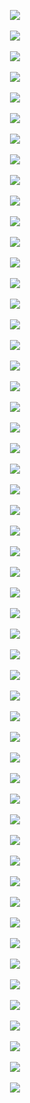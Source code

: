 
<p></p><div class="separator" style="clear: both; text-align: center;"><div class="separator" style="clear: both; text-align: center;"><a href="https://1.bp.blogspot.com/-6P2I9P8pBZE/YGwgC8pecYI/AAAAAAAABJ8/8kJBSBgY3hYJBeVgcSXRsKi5X7iGwIeyACLcBGAsYHQ/s2160/02_-9db21c58-d5fd-40d7-9612-7ddef42d0d87.jpg" imageanchor="1" style="margin-left: 1em; margin-right: 1em;"><img border="0" data-original-height="2160" data-original-width="1080" src="https://1.bp.blogspot.com/-6P2I9P8pBZE/YGwgC8pecYI/AAAAAAAABJ8/8kJBSBgY3hYJBeVgcSXRsKi5X7iGwIeyACLcBGAsYHQ/s16000/02_-9db21c58-d5fd-40d7-9612-7ddef42d0d87.jpg" /></a></div><br /><div class="separator" style="clear: both; text-align: center;"><a href="https://1.bp.blogspot.com/-1YBQw6qwAYo/YGwgC2CnfGI/AAAAAAAABJ0/2uXnVvonXv0Uieg-iqtcgGInATfkxapLACLcBGAsYHQ/s1704/Black_Goku_-_Zamasu-2004771d-5b79-45f4-bb52-597897421a98.jpg" imageanchor="1" style="margin-left: 1em; margin-right: 1em;"><img border="0" data-original-height="1704" data-original-width="852" src="https://1.bp.blogspot.com/-1YBQw6qwAYo/YGwgC2CnfGI/AAAAAAAABJ0/2uXnVvonXv0Uieg-iqtcgGInATfkxapLACLcBGAsYHQ/s16000/Black_Goku_-_Zamasu-2004771d-5b79-45f4-bb52-597897421a98.jpg" /></a></div><br /><div class="separator" style="clear: both; text-align: center;"><a href="https://1.bp.blogspot.com/-9KRXETamMpo/YGwgC_pO1YI/AAAAAAAABJ4/_h_gHySl1m8QsXwlGdz60i99Kaf5Y2M6ACLcBGAsYHQ/s1812/Dragon_maid-9dad9a59-085e-4c1f-8155-d837d4dfe82c.jpg" imageanchor="1" style="margin-left: 1em; margin-right: 1em;"><img border="0" data-original-height="1812" data-original-width="906" src="https://1.bp.blogspot.com/-9KRXETamMpo/YGwgC_pO1YI/AAAAAAAABJ4/_h_gHySl1m8QsXwlGdz60i99Kaf5Y2M6ACLcBGAsYHQ/s16000/Dragon_maid-9dad9a59-085e-4c1f-8155-d837d4dfe82c.jpg" /></a></div><br /><div class="separator" style="clear: both; text-align: center;"><a href="https://1.bp.blogspot.com/-EabLym6Bvc8/YGwgD7Y8oPI/AAAAAAAABKA/O7FJKoB6Boo1tS4mu1IpITW8xK4-45wTgCLcBGAsYHQ/s2160/Hunter_Neferpitou-27a232f2-0781-44cb-8e0e-7f4ec9f85c1c.jpg" imageanchor="1" style="margin-left: 1em; margin-right: 1em;"><img border="0" data-original-height="2160" data-original-width="1080" src="https://1.bp.blogspot.com/-EabLym6Bvc8/YGwgD7Y8oPI/AAAAAAAABKA/O7FJKoB6Boo1tS4mu1IpITW8xK4-45wTgCLcBGAsYHQ/s16000/Hunter_Neferpitou-27a232f2-0781-44cb-8e0e-7f4ec9f85c1c.jpg" /></a></div><br /><div class="separator" style="clear: both; text-align: center;"><a href="https://1.bp.blogspot.com/-yr8zyjvUiEs/YGwgEBHGWfI/AAAAAAAABKI/aWKFcAVk2TsTiBVOYNoW9ajXbm_n4uXHACLcBGAsYHQ/s1430/Hunter_X_Hunter-f67db6f3-fe7d-43e1-a8c7-91fdf30ce79f.jpg" imageanchor="1" style="margin-left: 1em; margin-right: 1em;"><img border="0" data-original-height="1430" data-original-width="715" src="https://1.bp.blogspot.com/-yr8zyjvUiEs/YGwgEBHGWfI/AAAAAAAABKI/aWKFcAVk2TsTiBVOYNoW9ajXbm_n4uXHACLcBGAsYHQ/s16000/Hunter_X_Hunter-f67db6f3-fe7d-43e1-a8c7-91fdf30ce79f.jpg" /></a></div><br /><div class="separator" style="clear: both; text-align: center;"><a href="https://1.bp.blogspot.com/-4BJsweIJ-IM/YGwgEBAymfI/AAAAAAAABKE/Nkih4DMZMAU4IyzVMR4wGW21z4i0aB9JQCLcBGAsYHQ/s1291/Hunter_x_Hunter_-1cc86497-95aa-4556-8c5f-92758fd0a6ca.jpg" imageanchor="1" style="margin-left: 1em; margin-right: 1em;"><img border="0" data-original-height="1291" data-original-width="646" src="https://1.bp.blogspot.com/-4BJsweIJ-IM/YGwgEBAymfI/AAAAAAAABKE/Nkih4DMZMAU4IyzVMR4wGW21z4i0aB9JQCLcBGAsYHQ/s16000/Hunter_x_Hunter_-1cc86497-95aa-4556-8c5f-92758fd0a6ca.jpg" /></a></div><br /><div class="separator" style="clear: both; text-align: center;"><a href="https://1.bp.blogspot.com/-xqFdSlKJQDw/YGwgEujSwXI/AAAAAAAABKM/MBcJ3cT6NWQwKzBwRrG5GrbqAnf_WdnJwCLcBGAsYHQ/s1802/Hunter_x_Hunter_-748a275d-404f-4f57-b983-d8b28e52cf1a.jpg" imageanchor="1" style="margin-left: 1em; margin-right: 1em;"><img border="0" data-original-height="1802" data-original-width="901" src="https://1.bp.blogspot.com/-xqFdSlKJQDw/YGwgEujSwXI/AAAAAAAABKM/MBcJ3cT6NWQwKzBwRrG5GrbqAnf_WdnJwCLcBGAsYHQ/s16000/Hunter_x_Hunter_-748a275d-404f-4f57-b983-d8b28e52cf1a.jpg" /></a></div><br /><div class="separator" style="clear: both; text-align: center;"><a href="https://1.bp.blogspot.com/-NvrYPul8720/YGwgE3mkC8I/AAAAAAAABKQ/lQ5kbmAimK4rbcLUhOA6oK0rh5FguH_awCLcBGAsYHQ/s1476/Hyouka-10b732b0-a55f-49e2-9680-d0ab2e6d5ffb.jpg" imageanchor="1" style="margin-left: 1em; margin-right: 1em;"><img border="0" data-original-height="1476" data-original-width="738" src="https://1.bp.blogspot.com/-NvrYPul8720/YGwgE3mkC8I/AAAAAAAABKQ/lQ5kbmAimK4rbcLUhOA6oK0rh5FguH_awCLcBGAsYHQ/s16000/Hyouka-10b732b0-a55f-49e2-9680-d0ab2e6d5ffb.jpg" /></a></div><br /><div class="separator" style="clear: both; text-align: center;"><a href="https://1.bp.blogspot.com/-CMlxRk0mtNc/YGwgE4fJ33I/AAAAAAAABKU/G_V1dn-rkhYF051sv7bIArUohv0GCaKQQCLcBGAsYHQ/s2160/Inosuke_-87633849-77ba-4505-88be-bf73e2317fe8.jpg" imageanchor="1" style="margin-left: 1em; margin-right: 1em;"><img border="0" data-original-height="2160" data-original-width="1080" src="https://1.bp.blogspot.com/-CMlxRk0mtNc/YGwgE4fJ33I/AAAAAAAABKU/G_V1dn-rkhYF051sv7bIArUohv0GCaKQQCLcBGAsYHQ/s16000/Inosuke_-87633849-77ba-4505-88be-bf73e2317fe8.jpg" /></a></div><br /><div class="separator" style="clear: both; text-align: center;"><a href="https://1.bp.blogspot.com/-CIGrFXoI7rU/YGwgFQiT4pI/AAAAAAAABKY/D1uCgcQvjV06w-ZKqRsEjd-dYjxF_x1zgCLcBGAsYHQ/s2160/Killua_Zoldyck-19a1032f-7eb5-4f5a-aaa0-e59f318e2eab.jpg" imageanchor="1" style="margin-left: 1em; margin-right: 1em;"><img border="0" data-original-height="2160" data-original-width="1080" src="https://1.bp.blogspot.com/-CIGrFXoI7rU/YGwgFQiT4pI/AAAAAAAABKY/D1uCgcQvjV06w-ZKqRsEjd-dYjxF_x1zgCLcBGAsYHQ/s16000/Killua_Zoldyck-19a1032f-7eb5-4f5a-aaa0-e59f318e2eab.jpg" /></a></div><br /><div class="separator" style="clear: both; text-align: center;"><a href="https://1.bp.blogspot.com/-IkADeH6D8X8/YGwgFh9nDkI/AAAAAAAABKg/LnZmOqScRssfyMB6F3VrA2v0J6aCuCKgACLcBGAsYHQ/s1280/One_piece-f5828855-7798-4c35-b8ee-417c0e3bbc13.jpg" imageanchor="1" style="margin-left: 1em; margin-right: 1em;"><img border="0" data-original-height="1280" data-original-width="640" src="https://1.bp.blogspot.com/-IkADeH6D8X8/YGwgFh9nDkI/AAAAAAAABKg/LnZmOqScRssfyMB6F3VrA2v0J6aCuCKgACLcBGAsYHQ/s16000/One_piece-f5828855-7798-4c35-b8ee-417c0e3bbc13.jpg" /></a></div><br /><div class="separator" style="clear: both; text-align: center;"><a href="https://1.bp.blogspot.com/-_sqUyQbrZfo/YGwgGcYwvbI/AAAAAAAABKk/m9vzQ9lWWKE2v9l3XvQxTu7cF0FDXfLqACLcBGAsYHQ/s1280/One_piece_-541f5a68-968a-4fb3-9241-841e1dd664d2.jpg" imageanchor="1" style="margin-left: 1em; margin-right: 1em;"><img border="0" data-original-height="1280" data-original-width="640" src="https://1.bp.blogspot.com/-_sqUyQbrZfo/YGwgGcYwvbI/AAAAAAAABKk/m9vzQ9lWWKE2v9l3XvQxTu7cF0FDXfLqACLcBGAsYHQ/s16000/One_piece_-541f5a68-968a-4fb3-9241-841e1dd664d2.jpg" /></a></div><br /><div class="separator" style="clear: both; text-align: center;"><a href="https://1.bp.blogspot.com/-KSUbn3f2qRg/YGwgFg3ObHI/AAAAAAAABKc/HG0Gtt46Q9ofCuVMcZXlXjSUyqpyHKKigCLcBGAsYHQ/s1920/One_Piece_Ace-3b8eab58-40fd-4aa7-873e-19b0e727fec1.jpg" imageanchor="1" style="margin-left: 1em; margin-right: 1em;"><img border="0" data-original-height="1920" data-original-width="960" src="https://1.bp.blogspot.com/-KSUbn3f2qRg/YGwgFg3ObHI/AAAAAAAABKc/HG0Gtt46Q9ofCuVMcZXlXjSUyqpyHKKigCLcBGAsYHQ/s16000/One_Piece_Ace-3b8eab58-40fd-4aa7-873e-19b0e727fec1.jpg" /></a></div><br /><div class="separator" style="clear: both; text-align: center;"><a href="https://1.bp.blogspot.com/-odPQt4Y7Jiw/YGwgGsUVyjI/AAAAAAAABKo/mcfzKO-PS98V9jLCdjWhI_sH0DdkH2PZQCLcBGAsYHQ/s1875/Oreki_x_Chitanda-703adfd5-044d-478d-bf99-98b94ffd2a53.jpg" imageanchor="1" style="margin-left: 1em; margin-right: 1em;"><img border="0" data-original-height="1875" data-original-width="938" src="https://1.bp.blogspot.com/-odPQt4Y7Jiw/YGwgGsUVyjI/AAAAAAAABKo/mcfzKO-PS98V9jLCdjWhI_sH0DdkH2PZQCLcBGAsYHQ/s16000/Oreki_x_Chitanda-703adfd5-044d-478d-bf99-98b94ffd2a53.jpg" /></a></div><br /><div class="separator" style="clear: both; text-align: center;"><a href="https://1.bp.blogspot.com/-IIhiSQKDuDg/YGwgGoRiLwI/AAAAAAAABKs/I3b79EGaxBwGox72GsmW_HtDY_lcy4xzQCLcBGAsYHQ/s2160/Samurai-7424b81f-a706-4abd-815b-1651d547e2e8.jpg" imageanchor="1" style="margin-left: 1em; margin-right: 1em;"><img border="0" data-original-height="2160" data-original-width="1080" src="https://1.bp.blogspot.com/-IIhiSQKDuDg/YGwgGoRiLwI/AAAAAAAABKs/I3b79EGaxBwGox72GsmW_HtDY_lcy4xzQCLcBGAsYHQ/s16000/Samurai-7424b81f-a706-4abd-815b-1651d547e2e8.jpg" /></a></div><br /><div class="separator" style="clear: both; text-align: center;"><a href="https://1.bp.blogspot.com/-HfeFzJk0xqg/YGwgHEe4AmI/AAAAAAAABKw/EFkpLbNsgXoYr7NGQLkTq2TXg981QpLLQCLcBGAsYHQ/s2160/Samurai-a4808466-7d05-4de4-a52e-67e3c284cd72.jpg" imageanchor="1" style="margin-left: 1em; margin-right: 1em;"><img border="0" data-original-height="2160" data-original-width="1080" src="https://1.bp.blogspot.com/-HfeFzJk0xqg/YGwgHEe4AmI/AAAAAAAABKw/EFkpLbNsgXoYr7NGQLkTq2TXg981QpLLQCLcBGAsYHQ/s16000/Samurai-a4808466-7d05-4de4-a52e-67e3c284cd72.jpg" /></a></div><br /><div class="separator" style="clear: both; text-align: center;"><a href="https://1.bp.blogspot.com/-tgQSYYtEe6Y/YGwgHQ1jVJI/AAAAAAAABK4/eyLDuZnJCpMSH4hAJmzMKsdulqG5-AR2QCLcBGAsYHQ/s1988/Shenron_Wallpaper-a215b36a-1b4f-409f-a4b1-6bfeaa67cc11.jpg" imageanchor="1" style="margin-left: 1em; margin-right: 1em;"><img border="0" data-original-height="1988" data-original-width="994" src="https://1.bp.blogspot.com/-tgQSYYtEe6Y/YGwgHQ1jVJI/AAAAAAAABK4/eyLDuZnJCpMSH4hAJmzMKsdulqG5-AR2QCLcBGAsYHQ/s16000/Shenron_Wallpaper-a215b36a-1b4f-409f-a4b1-6bfeaa67cc11.jpg" /></a></div><br /><div class="separator" style="clear: both; text-align: center;"><a href="https://1.bp.blogspot.com/-hDG1YqmHSjM/YGwgHRNW0II/AAAAAAAABK0/frE_TIf_H08IJmNLl2aAddnl-Okviqf5QCLcBGAsYHQ/s1280/Tohru-0178a29f-1fe2-4638-9ba6-47fcd47e1ea0.jpg" imageanchor="1" style="margin-left: 1em; margin-right: 1em;"><img border="0" data-original-height="1280" data-original-width="640" src="https://1.bp.blogspot.com/-hDG1YqmHSjM/YGwgHRNW0II/AAAAAAAABK0/frE_TIf_H08IJmNLl2aAddnl-Okviqf5QCLcBGAsYHQ/s16000/Tohru-0178a29f-1fe2-4638-9ba6-47fcd47e1ea0.jpg" /></a></div><br /><div class="separator" style="clear: both; text-align: center;"><a href="https://1.bp.blogspot.com/-LlU7UMONOhU/YGwgH00PdwI/AAAAAAAABK8/aIIuNaX9WGgjN2lHGlDhJepN4xKQBBLdwCLcBGAsYHQ/s2160/Your_name-bf0ad9ae-aba4-4926-9bbd-5f6b86bedfe5.jpg" imageanchor="1" style="margin-left: 1em; margin-right: 1em;"><img border="0" data-original-height="2160" data-original-width="1080" src="https://1.bp.blogspot.com/-LlU7UMONOhU/YGwgH00PdwI/AAAAAAAABK8/aIIuNaX9WGgjN2lHGlDhJepN4xKQBBLdwCLcBGAsYHQ/s16000/Your_name-bf0ad9ae-aba4-4926-9bbd-5f6b86bedfe5.jpg" /></a></div><br /><div class="separator" style="clear: both; text-align: center;"><a href="https://1.bp.blogspot.com/-1rRF6X9Y0qg/YGwgIXsZVbI/AAAAAAAABLA/hLAPFso4GJIx9nnBQ9fRc7ZLzOpoFuXbwCLcBGAsYHQ/s1853/Zero_Two-1902c546-801d-40b4-9835-ec4edfd3bfaf.jpg" imageanchor="1" style="margin-left: 1em; margin-right: 1em;"><img border="0" data-original-height="1853" data-original-width="927" src="https://1.bp.blogspot.com/-1rRF6X9Y0qg/YGwgIXsZVbI/AAAAAAAABLA/hLAPFso4GJIx9nnBQ9fRc7ZLzOpoFuXbwCLcBGAsYHQ/s16000/Zero_Two-1902c546-801d-40b4-9835-ec4edfd3bfaf.jpg" /></a></div><br /><a href="https://1.bp.blogspot.com/-kS93_DD_OzU/YGwcWDTce6I/AAAAAAAABH0/zmCvQcBGqmoUcc4iCNthLJqQSXiFVUkaQCLcBGAsYHQ/s1617/One_Punch_Man-641847f2-ceb9-4a2b-b0ff-1594ad18f4dd.jpg" style="margin-left: 1em; margin-right: 1em;"><img border="0" data-original-height="1617" data-original-width="809" src="https://1.bp.blogspot.com/-kS93_DD_OzU/YGwcWDTce6I/AAAAAAAABH0/zmCvQcBGqmoUcc4iCNthLJqQSXiFVUkaQCLcBGAsYHQ/s16000/One_Punch_Man-641847f2-ceb9-4a2b-b0ff-1594ad18f4dd.jpg" /></a></div><br /><div class="separator" style="clear: both; text-align: center;"><a href="https://1.bp.blogspot.com/-Xg5MqTMzPDE/YGwcj0P2QKI/AAAAAAAABH4/jpYnHanKrJ87ZOORwAFvsVRLxcuLn7gGgCLcBGAsYHQ/s1280/Anime-3e778950-6937-4687-a58e-1143c6f12ff4.jpg" style="margin-left: 1em; margin-right: 1em;"><img border="0" data-original-height="1280" data-original-width="640" src="https://1.bp.blogspot.com/-Xg5MqTMzPDE/YGwcj0P2QKI/AAAAAAAABH4/jpYnHanKrJ87ZOORwAFvsVRLxcuLn7gGgCLcBGAsYHQ/s16000/Anime-3e778950-6937-4687-a58e-1143c6f12ff4.jpg" /></a></div><br /><div class="separator" style="clear: both; text-align: center;"><a href="https://1.bp.blogspot.com/-6xdan2xggCA/YGwckKiaSDI/AAAAAAAABIA/MTFZvraRZC0dnYaPlkSmx01RbiwVWeRAACLcBGAsYHQ/s2048/Anime-714dfe5b-5179-4f61-acb0-58b1acabe535.jpg" style="margin-left: 1em; margin-right: 1em;"><img border="0" data-original-height="2048" data-original-width="1024" src="https://1.bp.blogspot.com/-6xdan2xggCA/YGwckKiaSDI/AAAAAAAABIA/MTFZvraRZC0dnYaPlkSmx01RbiwVWeRAACLcBGAsYHQ/s16000/Anime-714dfe5b-5179-4f61-acb0-58b1acabe535.jpg" /></a></div><br /><div class="separator" style="clear: both; text-align: center;"><a href="https://1.bp.blogspot.com/-Gzzl7bNNjks/YGwckHtkZPI/AAAAAAAABH8/X0AH9vBv2HMwZmOpznU0jSOzORXyNZG6QCLcBGAsYHQ/s1956/Anime_-bef65f2d-ea98-41b2-8605-b067d6568c9c.jpg" style="margin-left: 1em; margin-right: 1em;"><img border="0" data-original-height="1956" data-original-width="978" src="https://1.bp.blogspot.com/-Gzzl7bNNjks/YGwckHtkZPI/AAAAAAAABH8/X0AH9vBv2HMwZmOpznU0jSOzORXyNZG6QCLcBGAsYHQ/s16000/Anime_-bef65f2d-ea98-41b2-8605-b067d6568c9c.jpg" /></a></div><br /><div class="separator" style="clear: both; text-align: center;"><a href="https://1.bp.blogspot.com/-e9kLZMr3s4c/YGwcl8p5hwI/AAAAAAAABIM/-CgRZev9mpsONFY8vCZS12-YXukX3VgQACLcBGAsYHQ/s2160/Anime_boy-4bee930f-96af-4563-ac7f-7365eba7b855.jpg" style="margin-left: 1em; margin-right: 1em;"><img border="0" data-original-height="2160" data-original-width="1080" src="https://1.bp.blogspot.com/-e9kLZMr3s4c/YGwcl8p5hwI/AAAAAAAABIM/-CgRZev9mpsONFY8vCZS12-YXukX3VgQACLcBGAsYHQ/s16000/Anime_boy-4bee930f-96af-4563-ac7f-7365eba7b855.jpg" /></a></div><br /><div class="separator" style="clear: both; text-align: center;"><a href="https://1.bp.blogspot.com/-ven-1pxtLWI/YGwclNaHu6I/AAAAAAAABIE/2xmdYKjuQjoQQRyvBa5eKf1UtDI49p8YgCLcBGAsYHQ/s1846/Anime_Boy_Supreme-1de9dc11-8753-46c4-be86-5041b8fcf936.jpg" style="margin-left: 1em; margin-right: 1em;"><img border="0" data-original-height="1846" data-original-width="923" src="https://1.bp.blogspot.com/-ven-1pxtLWI/YGwclNaHu6I/AAAAAAAABIE/2xmdYKjuQjoQQRyvBa5eKf1UtDI49p8YgCLcBGAsYHQ/s16000/Anime_Boy_Supreme-1de9dc11-8753-46c4-be86-5041b8fcf936.jpg" /></a></div><br /><div class="separator" style="clear: both; text-align: center;"><a href="https://1.bp.blogspot.com/-hJQeXUWfxGc/YGwcmAPdguI/AAAAAAAABIQ/fZSa4k7dT6MIG2dSr4LgPY0p5VPZLKzHwCLcBGAsYHQ/s1457/Anime_girl-247b5fda-c5f6-450d-9b3b-ff57491713d0.jpg" style="margin-left: 1em; margin-right: 1em;"><img border="0" data-original-height="1457" data-original-width="729" src="https://1.bp.blogspot.com/-hJQeXUWfxGc/YGwcmAPdguI/AAAAAAAABIQ/fZSa4k7dT6MIG2dSr4LgPY0p5VPZLKzHwCLcBGAsYHQ/s16000/Anime_girl-247b5fda-c5f6-450d-9b3b-ff57491713d0.jpg" /></a></div><br /><div class="separator" style="clear: both; text-align: center;"><a href="https://1.bp.blogspot.com/-VYasJADQdZE/YGwcmHEGbmI/AAAAAAAABIU/71lWaw9ZSyU24QcA8YGsh8_RffEjYFetgCLcBGAsYHQ/s1294/Anime_quote-60125d1a-dee6-43c0-a3e9-81009d6a872b.jpg" style="margin-left: 1em; margin-right: 1em;"><img border="0" data-original-height="1294" data-original-width="647" src="https://1.bp.blogspot.com/-VYasJADQdZE/YGwcmHEGbmI/AAAAAAAABIU/71lWaw9ZSyU24QcA8YGsh8_RffEjYFetgCLcBGAsYHQ/s16000/Anime_quote-60125d1a-dee6-43c0-a3e9-81009d6a872b.jpg" /></a></div><br /><div class="separator" style="clear: both; text-align: center;"><a href="https://1.bp.blogspot.com/-uinH3yaUbK4/YGwcm0FR9GI/AAAAAAAABIY/b5gEy3tepfkigN_Xvr4U5r4taW66xkSHACLcBGAsYHQ/s2048/Anime_wallpaper-1e5529f2-5b9d-41ac-8df9-40dc8aad7e0f.jpg" style="margin-left: 1em; margin-right: 1em;"><img border="0" data-original-height="2048" data-original-width="1024" src="https://1.bp.blogspot.com/-uinH3yaUbK4/YGwcm0FR9GI/AAAAAAAABIY/b5gEy3tepfkigN_Xvr4U5r4taW66xkSHACLcBGAsYHQ/s16000/Anime_wallpaper-1e5529f2-5b9d-41ac-8df9-40dc8aad7e0f.jpg" /></a></div><br /><div class="separator" style="clear: both; text-align: center;"><a href="https://1.bp.blogspot.com/-WugqeTkZiz8/YGwclpO3TyI/AAAAAAAABII/g95lAnVEchgESxsuFDmlu8hqw2KYz9xZQCLcBGAsYHQ/s1920/Anime_Wallpaper-7bc9460d-be80-4684-89b4-e0e3bb6cbb4a.jpg" style="margin-left: 1em; margin-right: 1em;"><img border="0" data-original-height="1920" data-original-width="960" src="https://1.bp.blogspot.com/-WugqeTkZiz8/YGwclpO3TyI/AAAAAAAABII/g95lAnVEchgESxsuFDmlu8hqw2KYz9xZQCLcBGAsYHQ/s16000/Anime_Wallpaper-7bc9460d-be80-4684-89b4-e0e3bb6cbb4a.jpg" /></a></div><br /><div class="separator" style="clear: both; text-align: center;"><a href="https://1.bp.blogspot.com/-vM2TZrviKZg/YGwcnbeT5jI/AAAAAAAABIc/I1ZkckYe_2EKFaJngBdjmDJrjgqO9wUXQCLcBGAsYHQ/s2048/Anime_wallpaper-ff0fbb72-0392-40be-8121-94c75596a0af.jpg" style="margin-left: 1em; margin-right: 1em;"><img border="0" data-original-height="2048" data-original-width="1024" src="https://1.bp.blogspot.com/-vM2TZrviKZg/YGwcnbeT5jI/AAAAAAAABIc/I1ZkckYe_2EKFaJngBdjmDJrjgqO9wUXQCLcBGAsYHQ/s16000/Anime_wallpaper-ff0fbb72-0392-40be-8121-94c75596a0af.jpg" /></a></div><br /><div class="separator" style="clear: both; text-align: center;"><a href="https://1.bp.blogspot.com/-DiOFaIBHeZo/YGwcn6so-TI/AAAAAAAABIg/K-acN9arNqo3n1DQSoJVsGTmn8RVcvCNQCLcBGAsYHQ/s2156/Dabi-b38e2ec8-dbef-442f-ae47-a49153ca8f5a.jpg" style="margin-left: 1em; margin-right: 1em;"><img border="0" data-original-height="2156" data-original-width="1078" src="https://1.bp.blogspot.com/-DiOFaIBHeZo/YGwcn6so-TI/AAAAAAAABIg/K-acN9arNqo3n1DQSoJVsGTmn8RVcvCNQCLcBGAsYHQ/s16000/Dabi-b38e2ec8-dbef-442f-ae47-a49153ca8f5a.jpg" /></a></div><br /><div class="separator" style="clear: both; text-align: center;"><a href="https://1.bp.blogspot.com/-O_qJASzXK2Q/YGwcoHRrVKI/AAAAAAAABIk/Fr9mow1VAcAmvkVzmBDMK7AL30wkfS8IgCLcBGAsYHQ/s1308/Death_note-070d069f-7352-41e7-a91d-a956f2aaa306.jpg" style="margin-left: 1em; margin-right: 1em;"><img border="0" data-original-height="1308" data-original-width="654" src="https://1.bp.blogspot.com/-O_qJASzXK2Q/YGwcoHRrVKI/AAAAAAAABIk/Fr9mow1VAcAmvkVzmBDMK7AL30wkfS8IgCLcBGAsYHQ/s16000/Death_note-070d069f-7352-41e7-a91d-a956f2aaa306.jpg" /></a></div><br /><div class="separator" style="clear: both; text-align: center;"><a href="https://1.bp.blogspot.com/-qKYdm458204/YGwcoM1tfTI/AAAAAAAABIo/3N1o4ziGQG0_WAMdgoaB9Dp8ApamNnI6wCLcBGAsYHQ/s1280/Haikyuu-c0d60f3d-53c7-4b8f-9042-644cf1968722.jpg" style="margin-left: 1em; margin-right: 1em;"><img border="0" data-original-height="1280" data-original-width="640" src="https://1.bp.blogspot.com/-qKYdm458204/YGwcoM1tfTI/AAAAAAAABIo/3N1o4ziGQG0_WAMdgoaB9Dp8ApamNnI6wCLcBGAsYHQ/s16000/Haikyuu-c0d60f3d-53c7-4b8f-9042-644cf1968722.jpg" /></a></div><br /><div class="separator" style="clear: both; text-align: center;"><a href="https://1.bp.blogspot.com/-rdwMdiulJz0/YGwcorx7erI/AAAAAAAABIs/L5tVq99OAkoPXm49aOiTVbuQLC6Stls8wCLcBGAsYHQ/s1837/Hunter_x_Hunter_-00189215-38f7-4e80-84ab-304bdc7149e0.jpg" style="margin-left: 1em; margin-right: 1em;"><img border="0" data-original-height="1837" data-original-width="919" src="https://1.bp.blogspot.com/-rdwMdiulJz0/YGwcorx7erI/AAAAAAAABIs/L5tVq99OAkoPXm49aOiTVbuQLC6Stls8wCLcBGAsYHQ/s16000/Hunter_x_Hunter_-00189215-38f7-4e80-84ab-304bdc7149e0.jpg" /></a></div><br /><div class="separator" style="clear: both; text-align: center;"><a href="https://1.bp.blogspot.com/-ZEyUyLjmUjc/YGwcoxWKznI/AAAAAAAABIw/GPmAb90sMk0vejoREvtTWUyiG2TzYFQBQCLcBGAsYHQ/s1308/Itachi_Wallpaper_1-88e00f31-5835-45ab-8284-122d616c5807.jpg" style="margin-left: 1em; margin-right: 1em;"><img border="0" data-original-height="1308" data-original-width="654" src="https://1.bp.blogspot.com/-ZEyUyLjmUjc/YGwcoxWKznI/AAAAAAAABIw/GPmAb90sMk0vejoREvtTWUyiG2TzYFQBQCLcBGAsYHQ/s16000/Itachi_Wallpaper_1-88e00f31-5835-45ab-8284-122d616c5807.jpg" /></a></div><br /><div class="separator" style="clear: both; text-align: center;"><a href="https://1.bp.blogspot.com/-5T2u3FiOcSU/YGwcpilzXtI/AAAAAAAABI4/DU3C1lhIxlExyj1XopXnBUbzGoyFemm7ACLcBGAsYHQ/s2160/Jujutsu_kaisen-3e842b7f-4d83-443b-8c31-7c382a34efae.jpg" style="margin-left: 1em; margin-right: 1em;"><img border="0" data-original-height="2160" data-original-width="1080" src="https://1.bp.blogspot.com/-5T2u3FiOcSU/YGwcpilzXtI/AAAAAAAABI4/DU3C1lhIxlExyj1XopXnBUbzGoyFemm7ACLcBGAsYHQ/s16000/Jujutsu_kaisen-3e842b7f-4d83-443b-8c31-7c382a34efae.jpg" /></a></div><br /><div class="separator" style="clear: both; text-align: center;"><a href="https://1.bp.blogspot.com/-A9WOoBB2v9s/YGwcpDF17nI/AAAAAAAABI0/gHHPE_vR9OA7OklqK3enzN9h-bR-HcrXQCLcBGAsYHQ/s1600/Jujutsu_Kaisen-51765c4e-2b80-450e-9cfb-c4e376d73ff2.jpg" style="margin-left: 1em; margin-right: 1em;"><img border="0" data-original-height="1600" data-original-width="800" src="https://1.bp.blogspot.com/-A9WOoBB2v9s/YGwcpDF17nI/AAAAAAAABI0/gHHPE_vR9OA7OklqK3enzN9h-bR-HcrXQCLcBGAsYHQ/s16000/Jujutsu_Kaisen-51765c4e-2b80-450e-9cfb-c4e376d73ff2.jpg" /></a></div><br /><div class="separator" style="clear: both; text-align: center;"><a href="https://1.bp.blogspot.com/-ofxRHRjkJbQ/YGwcprypYKI/AAAAAAAABI8/k7rXvT7Z5Ogpk6nIlZgj2pY02JjMz0-JACLcBGAsYHQ/s1920/Jujutsu_kaisen-c227b7f5-3b21-4027-9b18-d17615399459.jpg" style="margin-left: 1em; margin-right: 1em;"><img border="0" data-original-height="1920" data-original-width="960" src="https://1.bp.blogspot.com/-ofxRHRjkJbQ/YGwcprypYKI/AAAAAAAABI8/k7rXvT7Z5Ogpk6nIlZgj2pY02JjMz0-JACLcBGAsYHQ/s16000/Jujutsu_kaisen-c227b7f5-3b21-4027-9b18-d17615399459.jpg" /></a></div><br /><div class="separator" style="clear: both; text-align: center;"><a href="https://1.bp.blogspot.com/-0m_GwRg0RuQ/YGwcp72h8_I/AAAAAAAABJA/jnv__JTAZsImzJPYdqdZZGY2BoAFyzmagCLcBGAsYHQ/s1920/Kanna-c0d26736-a68b-4879-9555-770d3478d53b.jpg" style="margin-left: 1em; margin-right: 1em;"><img border="0" data-original-height="1920" data-original-width="960" src="https://1.bp.blogspot.com/-0m_GwRg0RuQ/YGwcp72h8_I/AAAAAAAABJA/jnv__JTAZsImzJPYdqdZZGY2BoAFyzmagCLcBGAsYHQ/s16000/Kanna-c0d26736-a68b-4879-9555-770d3478d53b.jpg" /></a></div><br /><div class="separator" style="clear: both; text-align: center;"><a href="https://1.bp.blogspot.com/-SuWSpm4F5h0/YGwcq_hwCxI/AAAAAAAABJE/XiBQ_t16x8EyU0bVhCx90QmaBIADtb6VQCLcBGAsYHQ/s2160/My_Hero_Academia-fb0378c7-4db8-40ca-9e1a-67060ae8441f.jpg" style="margin-left: 1em; margin-right: 1em;"><img border="0" data-original-height="2160" data-original-width="1080" src="https://1.bp.blogspot.com/-SuWSpm4F5h0/YGwcq_hwCxI/AAAAAAAABJE/XiBQ_t16x8EyU0bVhCx90QmaBIADtb6VQCLcBGAsYHQ/s16000/My_Hero_Academia-fb0378c7-4db8-40ca-9e1a-67060ae8441f.jpg" /></a></div><br /><div class="separator" style="clear: both; text-align: center;"><div class="separator" style="clear: both; text-align: center;"><a href="https://1.bp.blogspot.com/-vlJJfmFnsl8/YGwiFtYdMJI/AAAAAAAABLk/hWI3BdJsJg8C4jNOrURtmnflC9ugZJ5_wCLcBGAsYHQ/s1750/Anime_girls-50c4489f-baa7-4178-a907-e609dff130fd.jpg" imageanchor="1" style="margin-left: 1em; margin-right: 1em;"><img border="0" data-original-height="1750" data-original-width="875" src="https://1.bp.blogspot.com/-vlJJfmFnsl8/YGwiFtYdMJI/AAAAAAAABLk/hWI3BdJsJg8C4jNOrURtmnflC9ugZJ5_wCLcBGAsYHQ/s16000/Anime_girls-50c4489f-baa7-4178-a907-e609dff130fd.jpg" /></a></div><br /><div class="separator" style="clear: both; text-align: center;"><a href="https://1.bp.blogspot.com/-0Cxn0KTS-18/YGwiFowneKI/AAAAAAAABLg/5liqQiAkrq8XVFCMYzr5u8Ns71JSOUuwACLcBGAsYHQ/s1280/Anime_Sad-7272833e-0cd7-43ed-bee7-7769c721ebbf.jpg" imageanchor="1" style="margin-left: 1em; margin-right: 1em;"><img border="0" data-original-height="1280" data-original-width="640" src="https://1.bp.blogspot.com/-0Cxn0KTS-18/YGwiFowneKI/AAAAAAAABLg/5liqQiAkrq8XVFCMYzr5u8Ns71JSOUuwACLcBGAsYHQ/s16000/Anime_Sad-7272833e-0cd7-43ed-bee7-7769c721ebbf.jpg" /></a></div><br /><div class="separator" style="clear: both; text-align: center;"><a href="https://1.bp.blogspot.com/-MERaFRaoX7w/YGwiGiEYICI/AAAAAAAABLs/XnspAmMGp4w27McQFpozZk7yn3JhrjyLACLcBGAsYHQ/s1920/Cowboy_bebop_2-d803c071-acbc-40dd-bbc2-e2b9483491bd.jpg" imageanchor="1" style="margin-left: 1em; margin-right: 1em;"><img border="0" data-original-height="1920" data-original-width="960" src="https://1.bp.blogspot.com/-MERaFRaoX7w/YGwiGiEYICI/AAAAAAAABLs/XnspAmMGp4w27McQFpozZk7yn3JhrjyLACLcBGAsYHQ/s16000/Cowboy_bebop_2-d803c071-acbc-40dd-bbc2-e2b9483491bd.jpg" /></a></div><br /><div class="separator" style="clear: both; text-align: center;"><a href="https://1.bp.blogspot.com/-dAVzfsRqJSQ/YGwiFitPvQI/AAAAAAAABLo/waMZXRlq0mINwKCXOS7RTiZSfW05tFDcACLcBGAsYHQ/s2160/Cowboy_bebop_-bbcfe180-dc5c-47e9-9e24-3c01380fb3f7.jpg" imageanchor="1" style="margin-left: 1em; margin-right: 1em;"><img border="0" data-original-height="2160" data-original-width="1080" src="https://1.bp.blogspot.com/-dAVzfsRqJSQ/YGwiFitPvQI/AAAAAAAABLo/waMZXRlq0mINwKCXOS7RTiZSfW05tFDcACLcBGAsYHQ/s16000/Cowboy_bebop_-bbcfe180-dc5c-47e9-9e24-3c01380fb3f7.jpg" /></a></div><br /><div class="separator" style="clear: both; text-align: center;"><a href="https://1.bp.blogspot.com/-Gj4MsIbiSAc/YGwiHNh7xFI/AAAAAAAABLw/bzuiFoK_2ss60L9ESfhlGXnWRYCMr-slQCLcBGAsYHQ/s1476/Hyouka-10b732b0-a55f-49e2-9680-d0ab2e6d5ffb.jpg" imageanchor="1" style="margin-left: 1em; margin-right: 1em;"><img border="0" data-original-height="1476" data-original-width="738" src="https://1.bp.blogspot.com/-Gj4MsIbiSAc/YGwiHNh7xFI/AAAAAAAABLw/bzuiFoK_2ss60L9ESfhlGXnWRYCMr-slQCLcBGAsYHQ/s16000/Hyouka-10b732b0-a55f-49e2-9680-d0ab2e6d5ffb.jpg" /></a></div><br /><div class="separator" style="clear: both; text-align: center;"><a href="https://1.bp.blogspot.com/-NmHbiu76xpE/YGwiHcAepbI/AAAAAAAABL0/r9Whi2Gulh48MEKQu5buN-3ZYT4aYO5QwCLcBGAsYHQ/s1875/Oreki_x_Chitanda-703adfd5-044d-478d-bf99-98b94ffd2a53.jpg" imageanchor="1" style="margin-left: 1em; margin-right: 1em;"><img border="0" data-original-height="1875" data-original-width="938" src="https://1.bp.blogspot.com/-NmHbiu76xpE/YGwiHcAepbI/AAAAAAAABL0/r9Whi2Gulh48MEKQu5buN-3ZYT4aYO5QwCLcBGAsYHQ/s16000/Oreki_x_Chitanda-703adfd5-044d-478d-bf99-98b94ffd2a53.jpg" /></a></div><br /><div class="separator" style="clear: both; text-align: center;"><a href="https://1.bp.blogspot.com/-5P2CHARlBWk/YGwiHYyB6LI/AAAAAAAABL4/ExrK1yy9YNEpU_An9IuLch6qpQUx8OxZgCLcBGAsYHQ/s1440/Rem_ReZero-1a3f7554-43a6-4723-aff7-6c7662f5e2fb.jpg" imageanchor="1" style="margin-left: 1em; margin-right: 1em;"><img border="0" data-original-height="1440" data-original-width="720" src="https://1.bp.blogspot.com/-5P2CHARlBWk/YGwiHYyB6LI/AAAAAAAABL4/ExrK1yy9YNEpU_An9IuLch6qpQUx8OxZgCLcBGAsYHQ/s16000/Rem_ReZero-1a3f7554-43a6-4723-aff7-6c7662f5e2fb.jpg" /></a></div><br /><div class="separator" style="clear: both; text-align: center;"><a href="https://1.bp.blogspot.com/-31IinULlqY8/YGwiHszVRaI/AAAAAAAABL8/E0_iWyW8zZYr48ybGSVXozmUzVTBTKmUgCLcBGAsYHQ/s1920/Rem_ReZero_Moon-e224f09e-8619-4df5-b691-02290b63e786.jpg" imageanchor="1" style="margin-left: 1em; margin-right: 1em;"><img border="0" data-original-height="1920" data-original-width="960" src="https://1.bp.blogspot.com/-31IinULlqY8/YGwiHszVRaI/AAAAAAAABL8/E0_iWyW8zZYr48ybGSVXozmUzVTBTKmUgCLcBGAsYHQ/s16000/Rem_ReZero_Moon-e224f09e-8619-4df5-b691-02290b63e786.jpg" /></a></div><br /><a href="https://1.bp.blogspot.com/-D3666BDwFCA/YGwcq9n_I_I/AAAAAAAABJI/WmCcKrJrYQUjt48JhVswAUe0jQiUYcfrwCLcBGAsYHQ/s1920/Night_Silence-3ffdf5a4-2b9f-4789-a76b-1c36ed71f78b.jpg" style="margin-left: 1em; margin-right: 1em;"><img border="0" data-original-height="1920" data-original-width="960" src="https://1.bp.blogspot.com/-D3666BDwFCA/YGwcq9n_I_I/AAAAAAAABJI/WmCcKrJrYQUjt48JhVswAUe0jQiUYcfrwCLcBGAsYHQ/s16000/Night_Silence-3ffdf5a4-2b9f-4789-a76b-1c36ed71f78b.jpg" /></a></div><br /><div class="separator" style="clear: both; text-align: center;"><a href="https://1.bp.blogspot.com/-1bGr3bv9mGg/YGwcrrBAcEI/AAAAAAAABJM/7z9FpQMFQ2YJHu_eDEnBowSJyCWFHfF7ACLcBGAsYHQ/s2160/Shoto_Todoroki-e00cabe8-4c6e-40de-947f-9f2a62851fe0.jpg" style="margin-left: 1em; margin-right: 1em;"><img border="0" data-original-height="2160" data-original-width="1080" src="https://1.bp.blogspot.com/-1bGr3bv9mGg/YGwcrrBAcEI/AAAAAAAABJM/7z9FpQMFQ2YJHu_eDEnBowSJyCWFHfF7ACLcBGAsYHQ/s16000/Shoto_Todoroki-e00cabe8-4c6e-40de-947f-9f2a62851fe0.jpg" /></a></div><br /><div class="separator" style="clear: both; text-align: center;"><a href="https://1.bp.blogspot.com/-AjjazFRjhcs/YGwcsR24crI/AAAAAAAABJQ/QJkf_nkHvLcQ2bN1AC3X9wIUHUD-qrLXQCLcBGAsYHQ/s2160/Toga_-14b5431c-f62b-4b88-825a-f5f1167d9e5c.jpg" style="margin-left: 1em; margin-right: 1em;"><img border="0" data-original-height="2160" data-original-width="1080" src="https://1.bp.blogspot.com/-AjjazFRjhcs/YGwcsR24crI/AAAAAAAABJQ/QJkf_nkHvLcQ2bN1AC3X9wIUHUD-qrLXQCLcBGAsYHQ/s16000/Toga_-14b5431c-f62b-4b88-825a-f5f1167d9e5c.jpg" /></a></div><br /><div class="separator" style="clear: both; text-align: center;"><a href="https://1.bp.blogspot.com/-d99vxv6NUCY/YGwcsSLaPhI/AAAAAAAABJU/nuhGryXFVxwPvTd3ai7k_WF1Sturxty4gCLcBGAsYHQ/s1280/UMARU-CHAN_WALLPAPER-5bd205dd-bfd2-4603-9ff1-1c06ff6d4b87.jpg" style="margin-left: 1em; margin-right: 1em;"><img border="0" data-original-height="1280" data-original-width="640" src="https://1.bp.blogspot.com/-d99vxv6NUCY/YGwcsSLaPhI/AAAAAAAABJU/nuhGryXFVxwPvTd3ai7k_WF1Sturxty4gCLcBGAsYHQ/s16000/UMARU-CHAN_WALLPAPER-5bd205dd-bfd2-4603-9ff1-1c06ff6d4b87.jpg" /></a></div><br />&nbsp;<p></p>
